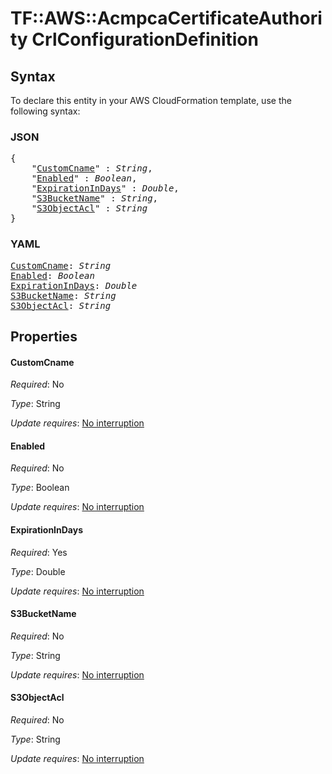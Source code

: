 # TF::AWS::AcmpcaCertificateAuthority CrlConfigurationDefinition

## Syntax

To declare this entity in your AWS CloudFormation template, use the following syntax:

### JSON

<pre>
{
    "<a href="#customcname" title="CustomCname">CustomCname</a>" : <i>String</i>,
    "<a href="#enabled" title="Enabled">Enabled</a>" : <i>Boolean</i>,
    "<a href="#expirationindays" title="ExpirationInDays">ExpirationInDays</a>" : <i>Double</i>,
    "<a href="#s3bucketname" title="S3BucketName">S3BucketName</a>" : <i>String</i>,
    "<a href="#s3objectacl" title="S3ObjectAcl">S3ObjectAcl</a>" : <i>String</i>
}
</pre>

### YAML

<pre>
<a href="#customcname" title="CustomCname">CustomCname</a>: <i>String</i>
<a href="#enabled" title="Enabled">Enabled</a>: <i>Boolean</i>
<a href="#expirationindays" title="ExpirationInDays">ExpirationInDays</a>: <i>Double</i>
<a href="#s3bucketname" title="S3BucketName">S3BucketName</a>: <i>String</i>
<a href="#s3objectacl" title="S3ObjectAcl">S3ObjectAcl</a>: <i>String</i>
</pre>

## Properties

#### CustomCname

_Required_: No

_Type_: String

_Update requires_: [No interruption](https://docs.aws.amazon.com/AWSCloudFormation/latest/UserGuide/using-cfn-updating-stacks-update-behaviors.html#update-no-interrupt)

#### Enabled

_Required_: No

_Type_: Boolean

_Update requires_: [No interruption](https://docs.aws.amazon.com/AWSCloudFormation/latest/UserGuide/using-cfn-updating-stacks-update-behaviors.html#update-no-interrupt)

#### ExpirationInDays

_Required_: Yes

_Type_: Double

_Update requires_: [No interruption](https://docs.aws.amazon.com/AWSCloudFormation/latest/UserGuide/using-cfn-updating-stacks-update-behaviors.html#update-no-interrupt)

#### S3BucketName

_Required_: No

_Type_: String

_Update requires_: [No interruption](https://docs.aws.amazon.com/AWSCloudFormation/latest/UserGuide/using-cfn-updating-stacks-update-behaviors.html#update-no-interrupt)

#### S3ObjectAcl

_Required_: No

_Type_: String

_Update requires_: [No interruption](https://docs.aws.amazon.com/AWSCloudFormation/latest/UserGuide/using-cfn-updating-stacks-update-behaviors.html#update-no-interrupt)

